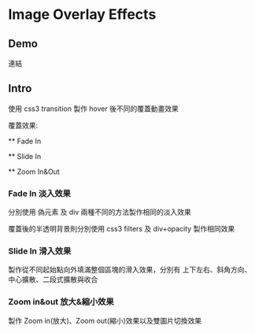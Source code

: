 # Image Overlay Effects 

## Demo

連結

## Intro

使用 css3 transition 製作 hover 後不同的覆蓋動畫效果

覆蓋效果:

**  Fade In

**  Slide In

**  Zoom In&Out

### Fade In 淡入效果

分別使用 偽元素 及 div 兩種不同的方法製作相同的淡入效果

覆蓋後的半透明背景則分別使用 css3 filters 及 div+opacity 製作相同效果

### Slide In 滑入效果

製作從不同起始點向外填滿整個區塊的滑入效果，分別有 上下左右、斜角方向、中心擴散、二段式擴散與收合

### Zoom in&out 放大&縮小效果

製作 Zoom in(放大)、Zoom out(縮小)效果以及雙圖片切換效果

